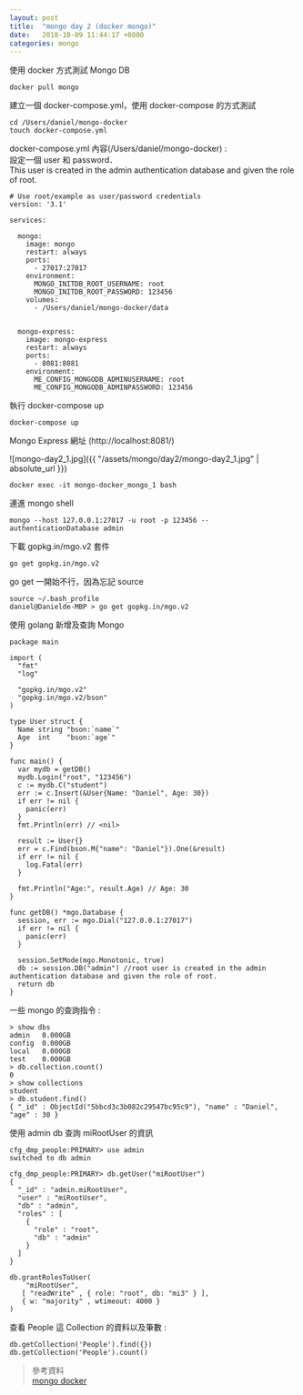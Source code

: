 ```yaml
---
layout: post
title:  "mongo day 2 (docker mongo)"
date:   2018-10-09 11:44:17 +0800
categories: mongo
---
```


使用 docker 方式測試 Mongo DB  

```
docker pull mongo
```

建立一個 docker-compose.yml，使用 docker-compose 的方式測試  

```
cd /Users/daniel/mongo-docker
touch docker-compose.yml
```

docker-compose.yml 內容(/Users/daniel/mongo-docker) :  
設定一個 user 和 password．  
This user is created in the admin authentication database and given the role of root.

```
# Use root/example as user/password credentials
version: '3.1'

services:

  mongo:
    image: mongo
    restart: always
    ports:
      - 27017:27017
    environment:
      MONGO_INITDB_ROOT_USERNAME: root
      MONGO_INITDB_ROOT_PASSWORD: 123456
    volumes:
      - /Users/daniel/mongo-docker/data


  mongo-express:
    image: mongo-express
    restart: always
    ports:
      - 8081:8081
    environment:
      ME_CONFIG_MONGODB_ADMINUSERNAME: root
      ME_CONFIG_MONGODB_ADMINPASSWORD: 123456
```
執行 docker-compose up

```
docker-compose up
```


Mongo Express 網址 (http://localhost:8081/)  

![mongo-day2_1.jpg]({{ "/assets/mongo/day2/mongo-day2_1.jpg" | absolute_url }})

```
docker exec -it mongo-docker_mongo_1 bash
```
連進 mongo shell

```
mongo --host 127.0.0.1:27017 -u root -p 123456 --authenticationDatabase admin
```


下載 gopkg.in/mgo.v2 套件
```
go get gopkg.in/mgo.v2
```
go get 一開始不行，因為忘記 source  

```
source ~/.bash_profile
daniel@Danielde-MBP > go get gopkg.in/mgo.v2
```

使用 golang 新增及查詢 Mongo  

```
package main

import (
  "fmt"
  "log"

  "gopkg.in/mgo.v2"
  "gopkg.in/mgo.v2/bson"
)

type User struct {
  Name string "bson:`name`"
  Age  int    "bson:`age`"
}

func main() {
  var mydb = getDB()
  mydb.Login("root", "123456")
  c := mydb.C("student")
  err := c.Insert(&User{Name: "Daniel", Age: 30})
  if err != nil {
    panic(err)
  }
  fmt.Println(err) // <nil>

  result := User{}
  err = c.Find(bson.M{"name": "Daniel"}).One(&result)
  if err != nil {
    log.Fatal(err)
  }

  fmt.Println("Age:", result.Age) // Age: 30
}

func getDB() *mgo.Database {
  session, err := mgo.Dial("127.0.0.1:27017")
  if err != nil {
    panic(err)
  }

  session.SetMode(mgo.Monotonic, true)
  db := session.DB("admin") //root user is created in the admin authentication database and given the role of root.
  return db
}

```

一些 mongo 的查詢指令 :  

```
> show dbs
admin   0.000GB
config  0.000GB
local   0.000GB
test    0.000GB
> db.collection.count()
0
> show collections
student
> db.student.find()
{ "_id" : ObjectId("5bbcd3c3b082c29547bc95c9"), "name" : "Daniel", "age" : 30 }
```
使用 admin db 查詢 miRootUser 的資訊  
```
cfg_dmp_people:PRIMARY> use admin
switched to db admin

cfg_dmp_people:PRIMARY> db.getUser("miRootUser")
{
  "_id" : "admin.miRootUser",
  "user" : "miRootUser",
  "db" : "admin",
  "roles" : [
    {
      "role" : "root",
      "db" : "admin"
    }
  ]
}

db.grantRolesToUser(
    "miRootUser",
   [ "readWrite" , { role: "root", db: "mi3" } ],
   { w: "majority" , wtimeout: 4000 }
)

```

查看 People 這 Collection 的資料以及筆數 : 

```
db.getCollection('People').find({})
db.getCollection('People').count()
```


> 參考資料  
> [mongo docker](https://hub.docker.com/_/mongo/)